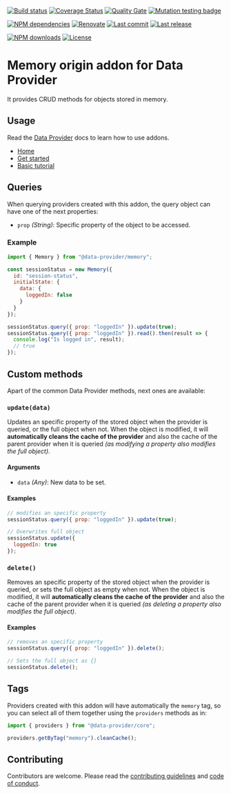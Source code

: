 [![Build status][build-image]][build-url] [![Coverage Status][coveralls-image]][coveralls-url] [![Quality Gate][quality-gate-image]][quality-gate-url] [![Mutation testing badge](https://img.shields.io/endpoint?style=flat&url=https%3A%2F%2Fbadge-api.stryker-mutator.io%2Fgithub.com%2Fdata-provider%2Fmemory%2Fmaster)](https://dashboard.stryker-mutator.io/reports/github.com/data-provider/memory/master)

[![NPM dependencies][npm-dependencies-image]][npm-dependencies-url] [![Renovate](https://img.shields.io/badge/renovate-enabled-brightgreen.svg)](https://renovatebot.com) [![Last commit][last-commit-image]][last-commit-url] [![Last release][release-image]][release-url] 

[![NPM downloads][npm-downloads-image]][npm-downloads-url] [![License][license-image]][license-url]

# Memory origin addon for Data Provider

It provides CRUD methods for objects stored in memory.

## Usage

Read the [Data Provider][data-provider] docs to learn how to use addons.

* [Home][data-provider]
* [Get started][get-started]
* [Basic tutorial][basic-tutorial]

## Queries

When querying providers created with this addon, the query object can have one of the next properties:

* `prop` _(String)_: Specific property of the object to be accessed.

### Example

```javascript
import { Memory } from "@data-provider/memory";

const sessionStatus = new Memory({
  id: "session-status",
  initialState: {
    data: {
      loggedIn: false
    }
  }
});

sessionStatus.query({ prop: "loggedIn" }).update(true);
sessionStatus.query({ prop: "loggedIn" }).read().then(result => {
  console.log("Is logged in", result);
  // true
});
```

## Custom methods

Apart of the common Data Provider methods, next ones are available:

### `update(data)`

Updates an specific property of the stored object when the provider is queried, or the full object when not. When the object is modified, it will __automatically cleans the cache of the provider__ and also the cache of the parent provider when it is queried _(as modifying a property also modifies the full object)_.

#### Arguments

* `data` _(Any)_: New data to be set.

#### Examples

```javascript
// modifies an specific property
sessionStatus.query({ prop: "loggedIn" }).update(true);
```

```javascript
// Overwrites full object
sessionStatus.update({
  loggedIn: true
});
```

### `delete()`

Removes an specific property of the stored object when the provider is queried, or sets the full object as empty when not. When the object is modified, it will __automatically cleans the cache of the provider__ and also the cache of the parent provider when it is queried _(as deleting a property also modifies the full object)_.

#### Examples

```javascript
// removes an specific property
sessionStatus.query({ prop: "loggedIn" }).delete();
```

```javascript
// Sets the full object as {}
sessionStatus.delete();
```

## Tags

Providers created with this addon will have automatically the `memory` tag, so you can select all of them together using the `providers` methods as in:

```javascript
import { providers } from "@data-provider/core";

providers.getByTag("memory").cleanCache();
```

## Contributing

Contributors are welcome.
Please read the [contributing guidelines](.github/CONTRIBUTING.md) and [code of conduct](.github/CODE_OF_CONDUCT.md).

[data-provider]: https://www.data-provider.org
[get-started]: https://www.data-provider.org/docs/getting-started
[basic-tutorial]: https://www.data-provider.org/docs/basics-intro

[coveralls-image]: https://coveralls.io/repos/github/data-provider/memory/badge.svg
[coveralls-url]: https://coveralls.io/github/data-provider/memory
[build-image]: https://github.com/data-provider/memory/workflows/build/badge.svg?branch=master
[build-url]: https://github.com/data-provider/memory/actions?query=workflow%3Abuild+branch%3Amaster
[last-commit-image]: https://img.shields.io/github/last-commit/data-provider/memory.svg
[last-commit-url]: https://github.com/data-provider/memory/commits
[license-image]: https://img.shields.io/npm/l/@data-provider/memory.svg
[license-url]: https://github.com/data-provider/memory/blob/master/LICENSE
[npm-downloads-image]: https://img.shields.io/npm/dm/@data-provider/memory.svg
[npm-downloads-url]: https://www.npmjs.com/package/@data-provider/memory
[npm-dependencies-image]: https://img.shields.io/david/data-provider/memory.svg
[npm-dependencies-url]: https://david-dm.org/data-provider/memory
[quality-gate-image]: https://sonarcloud.io/api/project_badges/measure?project=data-provider-memory&metric=alert_status
[quality-gate-url]: https://sonarcloud.io/dashboard?id=data-provider-memory
[release-image]: https://img.shields.io/github/release-date/data-provider/memory.svg
[release-url]: https://github.com/data-provider/memory/releases
